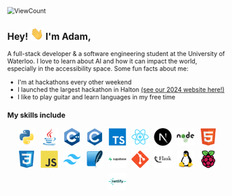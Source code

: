 ![ViewCount](https://views.whatilearened.today/views/github/azselim/azselim.svg?cache=remove)

## Hey! <img src="https://raw.githubusercontent.com/azselim/azselim/refs/heads/main/wave.gif" width="30"> I'm Adam,

A full-stack developer & a software engineering student at the University of Waterloo. I love to learn about AI and how it can impact the world, especially in the accessibility space. Some fun facts about me:
- I'm at hackathons every other weekend
- I launched the largest hackathon in Halton [(see our 2024 website here!)](https://2024.eurekahacks.ca/)
- I like to play guitar and learn languages in my free time

### My skills include

<p align="center">
<img title="Python" alt="Python" src="https://raw.githubusercontent.com/azselim/azselim/0b9e7d5be3bffdd155f075f62b2ddf7afdba7b1a/assets/python-original.svg" width="40" height="40" style="vertical-align:down; margin:4px"/>
<img title="Java" alt="Java" src="https://raw.githubusercontent.com/azselim/azselim/0b9e7d5be3bffdd155f075f62b2ddf7afdba7b1a/assets/java-original.svg" width="40" height="40" style="vertical-align:down; margin:4px"/>
<img title="C++" alt="C++" src="https://raw.githubusercontent.com/azselim/azselim/0b9e7d5be3bffdd155f075f62b2ddf7afdba7b1a/assets/cplusplus-original.svg" width="40" height="40" style="vertical-align:down; margin:4px"/>
<img title="C" alt="C" src="https://raw.githubusercontent.com/azselim/azselim/0b9e7d5be3bffdd155f075f62b2ddf7afdba7b1a/assets/c-original.svg" width="40" height="40" style="vertical-align:down; margin:4px"/>
<img title="TypeScript" alt="TypeScript" src="https://raw.githubusercontent.com/azselim/azselim/0b9e7d5be3bffdd155f075f62b2ddf7afdba7b1a/assets/typescript-original.svg" width="40" height="40" style="vertical-align:down; margin:4px"/>
<img title="React" alt="React" src="https://raw.githubusercontent.com/azselim/azselim/0b9e7d5be3bffdd155f075f62b2ddf7afdba7b1a/assets/react-original.svg" width="40" height="40" style="vertical-align:down; margin:4px"/>
<img title="Nextjs" alt="Nextjs" src="https://raw.githubusercontent.com/azselim/azselim/0b9e7d5be3bffdd155f075f62b2ddf7afdba7b1a/assets/nextjs-original.svg" width="40" height="40" style="vertical-align:down; margin:4px"/>
<img title="Nodejs" alt="Nodejs" src="https://raw.githubusercontent.com/azselim/azselim/0b9e7d5be3bffdd155f075f62b2ddf7afdba7b1a/assets/nodejs-original-wordmark.svg" width="40" height="40" style="vertical-align:down; margin:4px"/>
<img title="HTML" alt="HTML" src="https://raw.githubusercontent.com/azselim/azselim/0b9e7d5be3bffdd155f075f62b2ddf7afdba7b1a/assets/html5-original.svg" width="40" height="40" style="vertical-align:down; margin:4px"/>
<img title="CSS" alt="CSS" src="https://raw.githubusercontent.com/azselim/azselim/0b9e7d5be3bffdd155f075f62b2ddf7afdba7b1a/assets/css3-original.svg" width="40" height="40" style="vertical-align:down; margin:4px"/>
<img title="JavaScript" alt="JavaScript" src="https://raw.githubusercontent.com/azselim/azselim/0b9e7d5be3bffdd155f075f62b2ddf7afdba7b1a/assets/javascript-original.svg" width="40" height="40" style="vertical-align:down; margin:4px"/>
<img title="TailwindCSS" alt="TailwindCSS" src="https://raw.githubusercontent.com/azselim/azselim/0b9e7d5be3bffdd155f075f62b2ddf7afdba7b1a/assets/tailwindcss-original.svg" width="40" height="40" style="vertical-align:down; margin:4px"/>
<img title="sqlite" alt="sqlite" src="https://raw.githubusercontent.com/azselim/azselim/0b9e7d5be3bffdd155f075f62b2ddf7afdba7b1a/assets/sqlite-original.svg" width="40" height="40" style="vertical-align:down; margin:4px"/>
<img title="Supabase" alt="Supabase" src="https://raw.githubusercontent.com/azselim/azselim/0b9e7d5be3bffdd155f075f62b2ddf7afdba7b1a/assets/supabase-original-wordmark.svg" width="40" height="40" style="vertical-align:down; margin:4px"/>
<img title="Git" alt="Git" src="https://raw.githubusercontent.com/azselim/azselim/0b9e7d5be3bffdd155f075f62b2ddf7afdba7b1a/assets/git-original.svg" width="40" height="40" style="vertical-align:down; margin:4px"/>
<img title="Flask" alt="Flask" src="https://raw.githubusercontent.com/azselim/azselim/0b9e7d5be3bffdd155f075f62b2ddf7afdba7b1a/assets/flask-original-wordmark.svg" width="40" height="40" style="vertical-align:down; margin:4px"/>
<img title="Linux" alt="Linux" src="https://raw.githubusercontent.com/azselim/azselim/0b9e7d5be3bffdd155f075f62b2ddf7afdba7b1a/assets/linux-original.svg" width="40" height="40" style="vertical-align:down; margin:4px"/>
<img title="Raspberry Pi" alt="Raspberry Pi" src="https://raw.githubusercontent.com/azselim/azselim/0b9e7d5be3bffdd155f075f62b2ddf7afdba7b1a/assets/raspberrypi-original.svg" width="40" height="40" style="vertical-align:down; margin:4px"/>
<img title="Netlify" alt="Netlify" src="https://raw.githubusercontent.com/azselim/azselim/0b9e7d5be3bffdd155f075f62b2ddf7afdba7b1a/assets/netlify-original-wordmark.svg" width="40" height="40" style="vertical-align:down; margin:4px"/>
</p>

<!--
**azselim/azselim** is a ✨ _special_ ✨ repository because its `README.md` (this file) appears on your GitHub profile.

Here are some ideas to get you started:

- 🔭 I’m currently working on ...
- 🌱 I’m currently learning ...
- 👯 I’m looking to collaborate on ...
- 🤔 I’m looking for help with ...
- 💬 Ask me about ...
- 📫 How to reach me: ...
- 😄 Pronouns: ...
- ⚡ Fun fact: ...
-->
